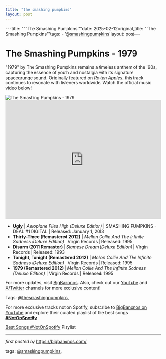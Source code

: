 ```yaml
---
title: "the smashing pumpkins"
layout: post
---
```

---title: "' 'The Smashing Pumpkins''"date: 2025-02-12original_title: "'The Smashing Pumpkins'"tags:  - '[@smashingpumpkins](/tags/smashingpumpkins/)'layout: post---<!-- Title of the Post --><h1 >The Smashing Pumpkins - 1979</h1> <!-- Introductory Text --><p >"1979" by The Smashing Pumpkins remains a timeless anthem of the '90s, capturing the essence of youth and nostalgia with its signature spacegrunge sound. Originally featured on *Rotten Apples*, this track continues to resonate with listeners worldwide. Watch the official music video below!</p> <!-- Featured Image --><div > <img src="https://i.scdn.co/image/ab67616d0000b273431ac6e6f393acf475730ec6" alt="The Smashing Pumpkins - 1979" /></div> <!-- YouTube Video Embed --><div > <iframe width="100%" height="385" src="https://www.youtube.com/embed/4aeETEoNfOg" title="The Smashing Pumpkins - 1979 (Official Music Video)" frameborder="0" allow="accelerometer; autoplay; clipboard-write; encrypted-media; gyroscope; picture-in-picture; web-share" referrerpolicy="strict-origin-when-cross-origin" allowfullscreen></iframe></div> <!-- Song Information --><ul> <li><strong>Ugly</strong> | <em>Aeroplane Flies High (Deluxe Edition)</em> | SMASHING PUMPKINS - DEAL #1 DIGITAL | Released: January 1, 2013</li> <li><strong>Thirty-Three (Remastered 2012)</strong> | <em>Mellon Collie And The Infinite Sadness (Deluxe Edition)</em> | Virgin Records | Released: 1995</li> <li><strong>Disarm (2011 Remaster)</strong> | <em>Siamese Dream (Deluxe Edition)</em> | Virgin Records | Released: 1993</li> <li><strong>Tonight, Tonight (Remastered 2012)</strong> | <em>Mellon Collie And The Infinite Sadness (Deluxe Edition)</em> | Virgin Records | Released: 1995</li> <li><strong>1979 (Remastered 2012)</strong> | <em>Mellon Collie And The Infinite Sadness (Deluxe Edition)</em> | Virgin Records | Released: 1995</li></ul> <!-- Footer Links --><div > <p>For more updates, visit <a href="https://bigbanonos.com/" target="_blank">BigBanonos</a>. Also, check out our <a href="https://www.youtube.com/[@BigBanonos](/tags/BigBanonos/)" target="_blank">YouTube</a> and <a href="https://x.com/bigbanonos" target="_blank">X/Twitter</a> channels for more exclusive content!</p></div> <!-- Tags --><p >Tags: [@thesmashingpumpkins](/tags/thesmashingpumpkins/),</p><!--Subscribe and Playlist Links--><div>    <p>For more exclusive tracks not on Spotify, subscribe to <a href="https://www.youtube.com/[@BigBanonos](/tags/BigBanonos/)" target="_blank">BigBanonos on YouTube</a> and explore their curated playlist of the best songs <strong>[#NotOnSpotify](/tags/NotOnSpotify/)</strong>.</p>    <p><a href="https://www.youtube.com/playlist?list=PLtuNtuTatqI0kFahUCbtbfenC_ET5O_tr" target="_blank">Best Songs [#NotOnSpotify](/tags/NotOnSpotify/) Playlist<br /></a></p></div><hr /><p><em>first posted by</em> <a href="https://bigbanonos.com/" rel="noopener" target="_new">https://bigbanonos.com/</a></p><p>tags: [@smashingpumpkins](/tags/smashingpumpkins/),</p>